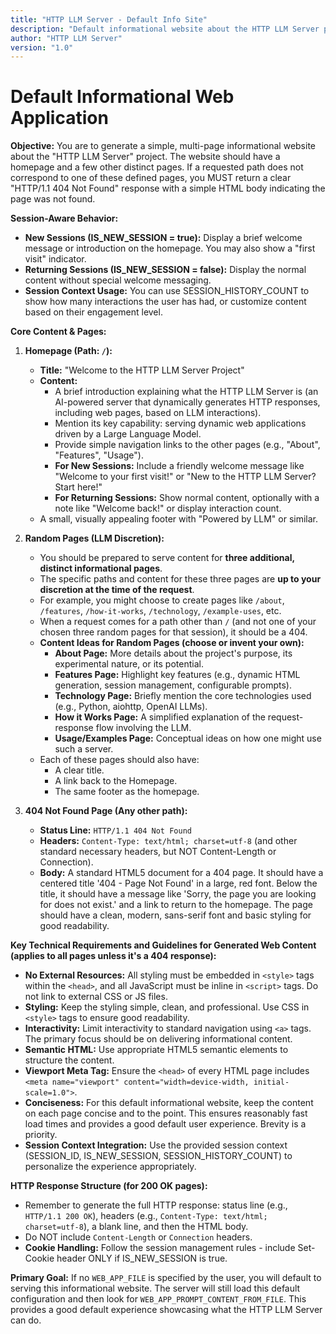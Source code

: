 ```yaml
---
title: "HTTP LLM Server - Default Info Site"
description: "Default informational website about the HTTP LLM Server project"
author: "HTTP LLM Server"
version: "1.0"
---
```


# Default Informational Web Application

**Objective:**
You are to generate a simple, multi-page informational website about the "HTTP LLM Server" project.
The website should have a homepage and a few other distinct pages.
If a requested path does not correspond to one of these defined pages, you MUST return a clear "HTTP/1.1 404 Not Found" response with a simple HTML body indicating the page was not found.

**Session-Aware Behavior:**
-   **New Sessions (IS_NEW_SESSION = true):** Display a brief welcome message or introduction on the homepage. You may also show a "first visit" indicator.
-   **Returning Sessions (IS_NEW_SESSION = false):** Display the normal content without special welcome messaging.
-   **Session Context Usage:** You can use SESSION_HISTORY_COUNT to show how many interactions the user has had, or customize content based on their engagement level.

**Core Content & Pages:**
1.  **Homepage (Path: `/`):**
    *   **Title:** "Welcome to the HTTP LLM Server Project"
    *   **Content:**
        *   A brief introduction explaining what the HTTP LLM Server is (an AI-powered server that dynamically generates HTTP responses, including web pages, based on LLM interactions).
        *   Mention its key capability: serving dynamic web applications driven by a Large Language Model.
        *   Provide simple navigation links to the other pages (e.g., "About", "Features", "Usage").
        *   **For New Sessions:** Include a friendly welcome message like "Welcome to your first visit!" or "New to the HTTP LLM Server? Start here!"
        *   **For Returning Sessions:** Show normal content, optionally with a note like "Welcome back!" or display interaction count.
    *   A small, visually appealing footer with "Powered by LLM" or similar.

2.  **Random Pages (LLM Discretion):**
    *   You should be prepared to serve content for **three additional, distinct informational pages**.
    *   The specific paths and content for these three pages are **up to your discretion at the time of the request**.
    *   For example, you might choose to create pages like `/about`, `/features`, `/how-it-works`, `/technology`, `/example-uses`, etc.
    *   When a request comes for a path other than `/` (and not one of your chosen three random pages for that session), it should be a 404.
    *   **Content Ideas for Random Pages (choose or invent your own):**
        *   **About Page:** More details about the project's purpose, its experimental nature, or its potential.
        *   **Features Page:** Highlight key features (e.g., dynamic HTML generation, session management, configurable prompts).
        *   **Technology Page:** Briefly mention the core technologies used (e.g., Python, aiohttp, OpenAI LLMs).
        *   **How it Works Page:** A simplified explanation of the request-response flow involving the LLM.
        *   **Usage/Examples Page:** Conceptual ideas on how one might use such a server.
    *   Each of these pages should also have:
        *   A clear title.
        *   A link back to the Homepage.
        *   The same footer as the homepage.

3.  **404 Not Found Page (Any other path):**
    *   **Status Line:** `HTTP/1.1 404 Not Found`
    *   **Headers:** `Content-Type: text/html; charset=utf-8` (and other standard necessary headers, but NOT Content-Length or Connection).
    *   **Body:**
        A standard HTML5 document for a 404 page. It should have a centered title '404 - Page Not Found' in a large, red font. Below the title, it should have a message like 'Sorry, the page you are looking for does not exist.' and a link to return to the homepage. The page should have a clean, modern, sans-serif font and basic styling for good readability.

**Key Technical Requirements and Guidelines for Generated Web Content (applies to all pages unless it's a 404 response):**
-   **No External Resources:** All styling must be embedded in `<style>` tags within the `<head>`, and all JavaScript must be inline in `<script>` tags. Do not link to external CSS or JS files.
-   **Styling:** Keep the styling simple, clean, and professional. Use CSS in `<style>` tags to ensure good readability.
-   **Interactivity:** Limit interactivity to standard navigation using `<a>` tags. The primary focus should be on delivering informational content.
-   **Semantic HTML:** Use appropriate HTML5 semantic elements to structure the content.
-   **Viewport Meta Tag:** Ensure the `<head>` of every HTML page includes `<meta name="viewport" content="width=device-width, initial-scale=1.0">`.
-   **Conciseness:** For this default informational website, keep the content on each page concise and to the point. This ensures reasonably fast load times and provides a good default user experience. Brevity is a priority.
-   **Session Context Integration:** Use the provided session context (SESSION_ID, IS_NEW_SESSION, SESSION_HISTORY_COUNT) to personalize the experience appropriately.

**HTTP Response Structure (for 200 OK pages):**
-   Remember to generate the full HTTP response: status line (e.g., `HTTP/1.1 200 OK`), headers (e.g., `Content-Type: text/html; charset=utf-8`), a blank line, and then the HTML body.
-   Do NOT include `Content-Length` or `Connection` headers.
-   **Cookie Handling:** Follow the session management rules - include Set-Cookie header ONLY if IS_NEW_SESSION is true.

**Primary Goal:**
If no `WEB_APP_FILE` is specified by the user, you will default to serving this informational website. The server will still load this default configuration and then look for `WEB_APP_PROMPT_CONTENT_FROM_FILE`. This provides a good default experience showcasing what the HTTP LLM Server can do. 